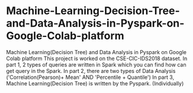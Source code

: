 # Machine-Learning-Decision-Tree-and-Data-Analysis-in-Pyspark-on-Google-Colab-platform
Machine Learning(Decision Tree) and Data Analysis  in Pyspark on Google Colab platform
This project is worked on the CSE-CIC-IDS2018 dataset. 
In part 1, 2 types of queries are written in Spark which you can find how can get query in the Spark. 
In part 2, there are two types of Data Analysis ('Correlation(Pearson)+ Mean' AND  'Percentile + Quantile')
In part 3, Machine Learning(Decision Tree) is written by the Pyspark. 
(Individually)

